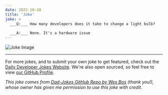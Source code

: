 ```yaml
---
date: 2022-10-28
title: 'Joke'
joke: >
  ___Q:___ How many developers does it take to change a light bulb?
  
  ___A:___ None. It's a hardware issue
---
```



![Joke Image](https://private.xtrp.io/projects/DailyDeveloperJokes/public_image_server/images/5e1259033bf63.png)

---

For more jokes, and to submit your own joke to get featured, check out the [Daily Developer Jokes Website](https://dailydeveloperjokes.github.io/). We're also open sourced, so feel free to view [our GitHub Profile](https://github.com/dailydeveloperjokes).


_This joke comes from [Dad-Jokes GitHub Repo by Wes Bos](https://github.com/wesbos/dad-jokes) (thank you!), whose owner has given me permission to use this joke with credit._

<!--
Joke text:
**Q:** How many developers does it take to change a light bulb?

**A:** None. It's a hardware issue
 -->


